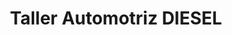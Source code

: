 ---
title: "Taller Automotriz DIESEL"
url: /tulcan/taller-automotriz-diesel/
shop: reparación de automóviles
---